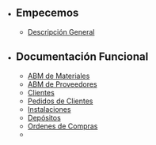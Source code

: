- ## Empecemos
  - [Descripción General](/{{route}}/{{version}}/overview)
- ## Documentación Funcional
  - [ABM de Materiales](/{{route}}/{{version}}/ABM_de_Materiales)
  - [ABM de Proveedores](/{{route}}/{{version}}/ABM_de_Proveedores)
  - [Clientes](/{{route}}/{{version}}/Clientes)
  - [Pedidos de Clientes](/{{route}}/{{version}}/Pedidos_de_Clientes)
  - [Instalaciones](/{{route}}/{{version}}/Instalaciones)
  - [Depósitos](/{{route}}/{{version}}/Depositos)
  - [Ordenes de Compras](/{{route}}/{{version}}/Ordenes_de_Compras)
  - 
